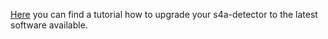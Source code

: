 [Here](http://imgur.com/a/ccwp5) you can find a tutorial how to upgrade your s4a-detector to the latest software available.